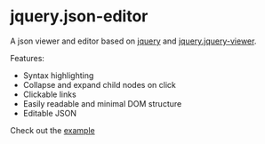 # jquery.json-editor
A json viewer and editor based on [jquery](https://github.com/jquery/jquery) and [jquery.jquery-viewer](https://github.com/abodelot/jquery.json-viewer).

Features:

* Syntax highlighting
* Collapse and expand child nodes on click
* Clickable links
* Easily readable and minimal DOM structure
* Editable JSON

Check out the [example](./example.html)
